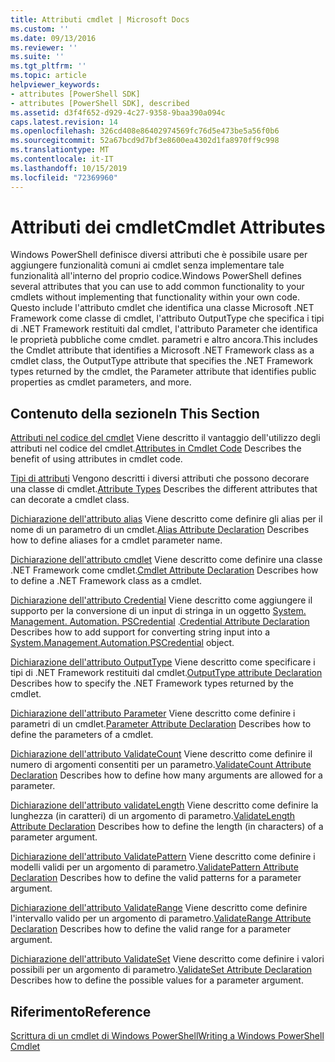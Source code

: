 ```yaml
---
title: Attributi cmdlet | Microsoft Docs
ms.custom: ''
ms.date: 09/13/2016
ms.reviewer: ''
ms.suite: ''
ms.tgt_pltfrm: ''
ms.topic: article
helpviewer_keywords:
- attributes [PowerShell SDK]
- attributes [PowerShell SDK], described
ms.assetid: d3f4f652-d929-4c27-9358-9baa390a094c
caps.latest.revision: 14
ms.openlocfilehash: 326cd408e86402974569fc76d5e473be5a56f0b6
ms.sourcegitcommit: 52a67bcd9d7bf3e8600ea4302d1fa8970ff9c998
ms.translationtype: MT
ms.contentlocale: it-IT
ms.lasthandoff: 10/15/2019
ms.locfileid: "72369960"
---
```

# <a name="cmdlet-attributes"></a><span data-ttu-id="1fb3b-102">Attributi dei cmdlet</span><span class="sxs-lookup"><span data-stu-id="1fb3b-102">Cmdlet Attributes</span></span>

<span data-ttu-id="1fb3b-103">Windows PowerShell definisce diversi attributi che è possibile usare per aggiungere funzionalità comuni ai cmdlet senza implementare tale funzionalità all'interno del proprio codice.</span><span class="sxs-lookup"><span data-stu-id="1fb3b-103">Windows PowerShell defines several attributes that you can use to add common functionality to your cmdlets without implementing that functionality within your own code.</span></span> <span data-ttu-id="1fb3b-104">Questo include l'attributo cmdlet che identifica una classe Microsoft .NET Framework come classe di cmdlet, l'attributo OutputType che specifica i tipi di .NET Framework restituiti dal cmdlet, l'attributo Parameter che identifica le proprietà pubbliche come cmdlet. parametri e altro ancora.</span><span class="sxs-lookup"><span data-stu-id="1fb3b-104">This includes the Cmdlet attribute that identifies a Microsoft .NET Framework class as a cmdlet class, the OutputType attribute that specifies the .NET Framework types returned by the cmdlet, the Parameter attribute that identifies public properties as cmdlet parameters, and more.</span></span>

## <a name="in-this-section"></a><span data-ttu-id="1fb3b-105">Contenuto della sezione</span><span class="sxs-lookup"><span data-stu-id="1fb3b-105">In This Section</span></span>

<span data-ttu-id="1fb3b-106">[Attributi nel codice del cmdlet](./attributes-in-cmdlet-code.md) Viene descritto il vantaggio dell'utilizzo degli attributi nel codice del cmdlet.</span><span class="sxs-lookup"><span data-stu-id="1fb3b-106">[Attributes in Cmdlet Code](./attributes-in-cmdlet-code.md) Describes the benefit of using attributes in cmdlet code.</span></span>

<span data-ttu-id="1fb3b-107">[Tipi di attributi](./attribute-types.md) Vengono descritti i diversi attributi che possono decorare una classe di cmdlet.</span><span class="sxs-lookup"><span data-stu-id="1fb3b-107">[Attribute Types](./attribute-types.md) Describes the different attributes that can decorate a cmdlet class.</span></span>

<span data-ttu-id="1fb3b-108">[Dichiarazione dell'attributo alias](./alias-attribute-declaration.md) Viene descritto come definire gli alias per il nome di un parametro di un cmdlet.</span><span class="sxs-lookup"><span data-stu-id="1fb3b-108">[Alias Attribute Declaration](./alias-attribute-declaration.md) Describes how to define aliases for a cmdlet parameter name.</span></span>

<span data-ttu-id="1fb3b-109">[Dichiarazione dell'attributo cmdlet](./cmdlet-attribute-declaration.md) Viene descritto come definire una classe .NET Framework come cmdlet.</span><span class="sxs-lookup"><span data-stu-id="1fb3b-109">[Cmdlet Attribute Declaration](./cmdlet-attribute-declaration.md) Describes how to define a .NET Framework class as a cmdlet.</span></span>

<span data-ttu-id="1fb3b-110">[Dichiarazione dell'attributo Credential](./credential-attribute-declaration.md) Viene descritto come aggiungere il supporto per la conversione di un input di stringa in un oggetto [System. Management. Automation. PSCredential](/dotnet/api/System.Management.Automation.PSCredential) .</span><span class="sxs-lookup"><span data-stu-id="1fb3b-110">[Credential Attribute Declaration](./credential-attribute-declaration.md) Describes how to add support for converting string input into a [System.Management.Automation.PSCredential](/dotnet/api/System.Management.Automation.PSCredential) object.</span></span>

<span data-ttu-id="1fb3b-111">[Dichiarazione dell'attributo OutputType](./outputtype-attribute-declaration.md) Viene descritto come specificare i tipi di .NET Framework restituiti dal cmdlet.</span><span class="sxs-lookup"><span data-stu-id="1fb3b-111">[OutputType attribute Declaration](./outputtype-attribute-declaration.md) Describes how to specify the .NET Framework types returned by the cmdlet.</span></span>

<span data-ttu-id="1fb3b-112">[Dichiarazione dell'attributo Parameter](./parameter-attribute-declaration.md) Viene descritto come definire i parametri di un cmdlet.</span><span class="sxs-lookup"><span data-stu-id="1fb3b-112">[Parameter Attribute Declaration](./parameter-attribute-declaration.md) Describes how to define the parameters of a cmdlet.</span></span>

<span data-ttu-id="1fb3b-113">[Dichiarazione dell'attributo ValidateCount](./validatecount-attribute-declaration.md) Viene descritto come definire il numero di argomenti consentiti per un parametro.</span><span class="sxs-lookup"><span data-stu-id="1fb3b-113">[ValidateCount Attribute Declaration](./validatecount-attribute-declaration.md) Describes how to define how many arguments are allowed for a parameter.</span></span>

<span data-ttu-id="1fb3b-114">[Dichiarazione dell'attributo validateLength](./validatelength-attribute-declaration.md) Viene descritto come definire la lunghezza (in caratteri) di un argomento di parametro.</span><span class="sxs-lookup"><span data-stu-id="1fb3b-114">[ValidateLength Attribute Declaration](./validatelength-attribute-declaration.md) Describes how to define the length (in characters) of a parameter argument.</span></span>

<span data-ttu-id="1fb3b-115">[Dichiarazione dell'attributo ValidatePattern](./validatepattern-attribute-declaration.md) Viene descritto come definire i modelli validi per un argomento di parametro.</span><span class="sxs-lookup"><span data-stu-id="1fb3b-115">[ValidatePattern Attribute Declaration](./validatepattern-attribute-declaration.md) Describes how to define the valid patterns for a parameter argument.</span></span>

<span data-ttu-id="1fb3b-116">[Dichiarazione dell'attributo ValidateRange](./validaterange-attribute-declaration.md) Viene descritto come definire l'intervallo valido per un argomento di parametro.</span><span class="sxs-lookup"><span data-stu-id="1fb3b-116">[ValidateRange Attribute Declaration](./validaterange-attribute-declaration.md) Describes how to define the valid range for a parameter argument.</span></span>

<span data-ttu-id="1fb3b-117">[Dichiarazione dell'attributo ValidateSet](./validateset-attribute-declaration.md) Viene descritto come definire i valori possibili per un argomento di parametro.</span><span class="sxs-lookup"><span data-stu-id="1fb3b-117">[ValidateSet Attribute Declaration](./validateset-attribute-declaration.md) Describes how to define the possible values for a parameter argument.</span></span>

## <a name="reference"></a><span data-ttu-id="1fb3b-118">Riferimento</span><span class="sxs-lookup"><span data-stu-id="1fb3b-118">Reference</span></span>

[<span data-ttu-id="1fb3b-119">Scrittura di un cmdlet di Windows PowerShell</span><span class="sxs-lookup"><span data-stu-id="1fb3b-119">Writing a Windows PowerShell Cmdlet</span></span>](./writing-a-windows-powershell-cmdlet.md)
